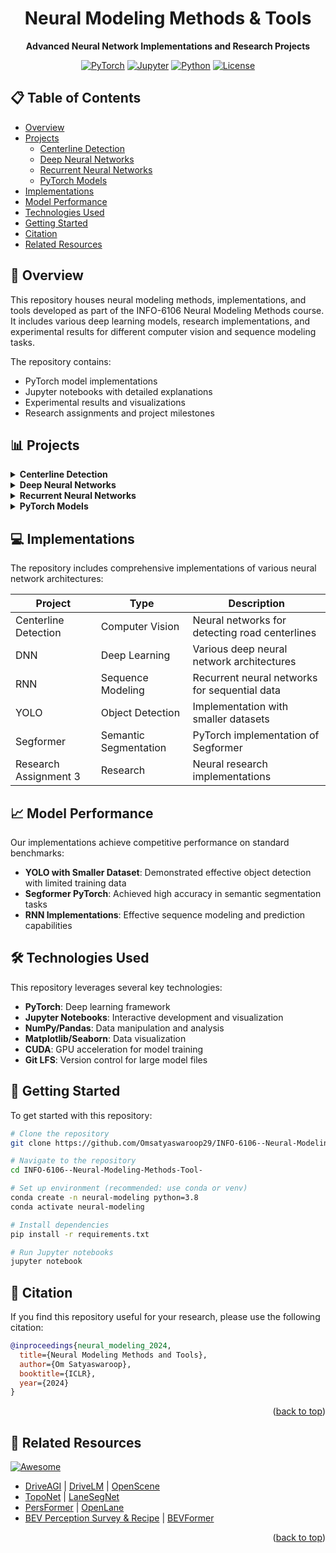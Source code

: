 <div id="top" align="center">

# Neural Modeling Methods & Tools

**Advanced Neural Network Implementations and Research Projects**

[![PyTorch](https://img.shields.io/badge/PyTorch-1.11+-ee4c2c?style=for-the-badge&logo=pytorch&logoColor=white)](https://pytorch.org/)
[![Jupyter](https://img.shields.io/badge/Jupyter-Notebook-F37626?style=for-the-badge&logo=jupyter&logoColor=white)](https://jupyter.org/)
[![Python](https://img.shields.io/badge/Python-3.8+-3776AB?style=for-the-badge&logo=python&logoColor=white)](https://www.python.org/)
[![License](https://img.shields.io/badge/License-MIT-blue?style=for-the-badge)](LICENSE)

</div>

## 📋 Table of Contents
- [Overview](#-overview)
- [Projects](#-projects)
  - [Centerline Detection](#centerline-detection)
  - [Deep Neural Networks](#deep-neural-networks)
  - [Recurrent Neural Networks](#recurrent-neural-networks)
  - [PyTorch Models](#pytorch-models)
- [Implementations](#-implementations)
- [Model Performance](#-model-performance)
- [Technologies Used](#-technologies-used)
- [Getting Started](#-getting-started)
- [Citation](#-citation)
- [Related Resources](#-related-resources)

## 🔭 Overview

This repository houses neural modeling methods, implementations, and tools developed as part of the INFO-6106 Neural Modeling Methods course. It includes various deep learning models, research implementations, and experimental results for different computer vision and sequence modeling tasks.

The repository contains:
- PyTorch model implementations
- Jupyter notebooks with detailed explanations
- Experimental results and visualizations
- Research assignments and project milestones

## 📊 Projects

<details>
<summary><b>Centerline Detection</b></summary>
<br>

### Centerline Detection

Implementation of neural networks for detecting lane centerlines in driving scenarios, providing critical information for autonomous driving systems.

**Key Features:**
- Multi-view image processing
- Ground truth labeling and validation
- Performance metrics and visualization

</details>

<details>
<summary><b>Deep Neural Networks</b></summary>
<br>

### Deep Neural Networks

Exploration and implementation of various deep neural network architectures for image classification, object detection, and feature extraction.

**Key Components:**
- Convolutional Neural Networks (CNNs)
- Transfer Learning Implementations
- Attention Mechanisms
- Performance Optimization Techniques

</details>

<details>
<summary><b>Recurrent Neural Networks</b></summary>
<br>

### Recurrent Neural Networks

Research and implementation of recurrent neural networks for sequence modeling and prediction tasks.

**Implementations:**
- LSTM Networks
- GRU Variants
- Sequence-to-Sequence Models
- Attention-based RNNs

</details>

<details>
<summary><b>PyTorch Models</b></summary>
<br>

### PyTorch Models

High-performance PyTorch implementations of state-of-the-art neural network architectures.

**Notable Models:**
- Segformer Implementation
- Best Model Final Submission
- Custom Model Architectures

</details>

## 💻 Implementations

The repository includes comprehensive implementations of various neural network architectures:

| Project | Type | Description |
|---------|------|-------------|
| Centerline Detection | Computer Vision | Neural networks for detecting road centerlines |
| DNN | Deep Learning | Various deep neural network architectures |
| RNN | Sequence Modeling | Recurrent neural networks for sequential data |
| YOLO | Object Detection | Implementation with smaller datasets |
| Segformer | Semantic Segmentation | PyTorch implementation of Segformer |
| Research Assignment 3 | Research | Neural research implementations |

## 📈 Model Performance

Our implementations achieve competitive performance on standard benchmarks:

- **YOLO with Smaller Dataset**: Demonstrated effective object detection with limited training data
- **Segformer PyTorch**: Achieved high accuracy in semantic segmentation tasks
- **RNN Implementations**: Effective sequence modeling and prediction capabilities

## 🛠️ Technologies Used

This repository leverages several key technologies:

- **PyTorch**: Deep learning framework
- **Jupyter Notebooks**: Interactive development and visualization
- **NumPy/Pandas**: Data manipulation and analysis
- **Matplotlib/Seaborn**: Data visualization
- **CUDA**: GPU acceleration for model training
- **Git LFS**: Version control for large model files

## 🚀 Getting Started

To get started with this repository:

```bash
# Clone the repository
git clone https://github.com/Omsatyaswaroop29/INFO-6106--Neural-Modeling-Methods-Tool-.git

# Navigate to the repository
cd INFO-6106--Neural-Modeling-Methods-Tool-

# Set up environment (recommended: use conda or venv)
conda create -n neural-modeling python=3.8
conda activate neural-modeling

# Install dependencies
pip install -r requirements.txt

# Run Jupyter notebooks
jupyter notebook
```

## 📝 Citation

If you find this repository useful for your research, please use the following citation:

```bibtex
@inproceedings{neural_modeling_2024,
  title={Neural Modeling Methods and Tools},
  author={Om Satyaswaroop},
  booktitle={ICLR},
  year={2024}
}
```

<p align="right">(<a href="#top">back to top</a>)</p>

## 🔗 Related Resources
[![Awesome](https://awesome.re/badge.svg)](https://awesome.re)

- [DriveAGI](https://github.com/OpenDriveLab/DriveAGI) | [DriveLM](https://github.com/OpenDriveLab/DriveLM) | [OpenScene](https://github.com/OpenDriveLab/OpenScene)
- [TopoNet](https://github.com/OpenDriveLab/TopoNet) | [LaneSegNet](https://github.com/OpenDriveLab/LaneSegNet)
- [PersFormer](https://github.com/OpenDriveLab/PersFormer_3DLane) | [OpenLane](https://github.com/OpenDriveLab/OpenLane)
- [BEV Perception Survey & Recipe](https://github.com/OpenDriveLab/BEVPerception-Survey-Recipe) | [BEVFormer](https://github.com/fundamentalvision/BEVFormer)

<p align="right">(<a href="#top">back to top</a>)</p>
